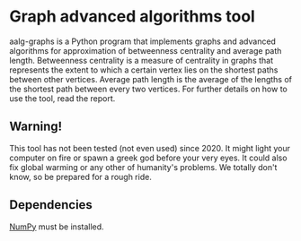 # Graph advanced algorithms tool
aalg-graphs is a Python program that implements graphs and advanced algorithms for approximation of betweenness centrality and average path length. Betweenness centrality is a measure of centrality in graphs that represents the extent to which a certain vertex lies on the shortest paths between other vertices. Average path length is the average of the lengths of the shortest path between every two vertices. For further details on how to use the tool, read the report.

## Warning!
This tool has not been tested (not even used) since 2020. It might light your computer on fire or spawn a greek god before your very eyes. It could also fix global warming or any other of humanity's problems. We totally don't know, so be prepared for a rough ride.

## Dependencies
[NumPy](https://pypi.org/project/numpy/) must be installed.
